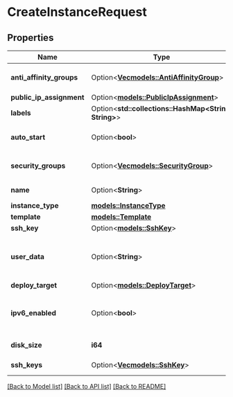 # CreateInstanceRequest

## Properties

Name | Type | Description | Notes
------------ | ------------- | ------------- | -------------
**anti_affinity_groups** | Option<[**Vec<models::AntiAffinityGroup>**](anti-affinity-group.md)> | Instance Anti-affinity Groups | [optional]
**public_ip_assignment** | Option<[**models::PublicIpAssignment**](public-ip-assignment.md)> |  | [optional]
**labels** | Option<**std::collections::HashMap<String, String>**> |  | [optional]
**auto_start** | Option<**bool**> | Start Instance on creation (default: true) | [optional]
**security_groups** | Option<[**Vec<models::SecurityGroup>**](security-group.md)> | Instance Security Groups | [optional]
**name** | Option<**String**> | Instance name | [optional]
**instance_type** | [**models::InstanceType**](instance-type.md) |  | 
**template** | [**models::Template**](template.md) |  | 
**ssh_key** | Option<[**models::SshKey**](ssh-key.md)> |  | [optional]
**user_data** | Option<**String**> | Instance Cloud-init user-data (base64 encoded) | [optional]
**deploy_target** | Option<[**models::DeployTarget**](deploy-target.md)> |  | [optional]
**ipv6_enabled** | Option<**bool**> | Enable IPv6. DEPRECATED: use `public-ip-assignments`. | [optional]
**disk_size** | **i64** | Instance disk size in GiB | 
**ssh_keys** | Option<[**Vec<models::SshKey>**](ssh-key.md)> | Instance SSH Keys | [optional]

[[Back to Model list]](../README.md#documentation-for-models) [[Back to API list]](../README.md#documentation-for-api-endpoints) [[Back to README]](../README.md)


